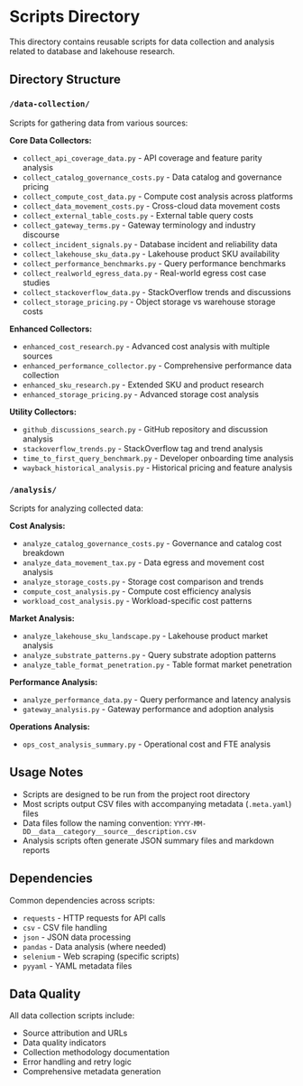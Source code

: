 # Scripts Directory

This directory contains reusable scripts for data collection and analysis related to database and lakehouse research.

## Directory Structure

### `/data-collection/`
Scripts for gathering data from various sources:

**Core Data Collectors:**
- `collect_api_coverage_data.py` - API coverage and feature parity analysis
- `collect_catalog_governance_costs.py` - Data catalog and governance pricing
- `collect_compute_cost_data.py` - Compute cost analysis across platforms
- `collect_data_movement_costs.py` - Cross-cloud data movement costs
- `collect_external_table_costs.py` - External table query costs
- `collect_gateway_terms.py` - Gateway terminology and industry discourse
- `collect_incident_signals.py` - Database incident and reliability data
- `collect_lakehouse_sku_data.py` - Lakehouse product SKU availability
- `collect_performance_benchmarks.py` - Query performance benchmarks
- `collect_realworld_egress_data.py` - Real-world egress cost case studies
- `collect_stackoverflow_data.py` - StackOverflow trends and discussions
- `collect_storage_pricing.py` - Object storage vs warehouse storage costs

**Enhanced Collectors:**
- `enhanced_cost_research.py` - Advanced cost analysis with multiple sources
- `enhanced_performance_collector.py` - Comprehensive performance data collection
- `enhanced_sku_research.py` - Extended SKU and product research
- `enhanced_storage_pricing.py` - Advanced storage cost analysis

**Utility Collectors:**
- `github_discussions_search.py` - GitHub repository and discussion analysis
- `stackoverflow_trends.py` - StackOverflow tag and trend analysis
- `time_to_first_query_benchmark.py` - Developer onboarding time analysis
- `wayback_historical_analysis.py` - Historical pricing and feature analysis

### `/analysis/`
Scripts for analyzing collected data:

**Cost Analysis:**
- `analyze_catalog_governance_costs.py` - Governance and catalog cost breakdown
- `analyze_data_movement_tax.py` - Data egress and movement cost analysis
- `analyze_storage_costs.py` - Storage cost comparison and trends
- `compute_cost_analysis.py` - Compute cost efficiency analysis
- `workload_cost_analysis.py` - Workload-specific cost patterns

**Market Analysis:**
- `analyze_lakehouse_sku_landscape.py` - Lakehouse product market analysis
- `analyze_substrate_patterns.py` - Query substrate adoption patterns
- `analyze_table_format_penetration.py` - Table format market penetration

**Performance Analysis:**
- `analyze_performance_data.py` - Query performance and latency analysis
- `gateway_analysis.py` - Gateway performance and adoption analysis

**Operations Analysis:**
- `ops_cost_analysis_summary.py` - Operational cost and FTE analysis

## Usage Notes

- Scripts are designed to be run from the project root directory
- Most scripts output CSV files with accompanying metadata (`.meta.yaml`) files
- Data files follow the naming convention: `YYYY-MM-DD__data__category__source__description.csv`
- Analysis scripts often generate JSON summary files and markdown reports

## Dependencies

Common dependencies across scripts:
- `requests` - HTTP requests for API calls
- `csv` - CSV file handling
- `json` - JSON data processing
- `pandas` - Data analysis (where needed)
- `selenium` - Web scraping (specific scripts)
- `pyyaml` - YAML metadata files

## Data Quality

All data collection scripts include:
- Source attribution and URLs
- Data quality indicators
- Collection methodology documentation
- Error handling and retry logic
- Comprehensive metadata generation